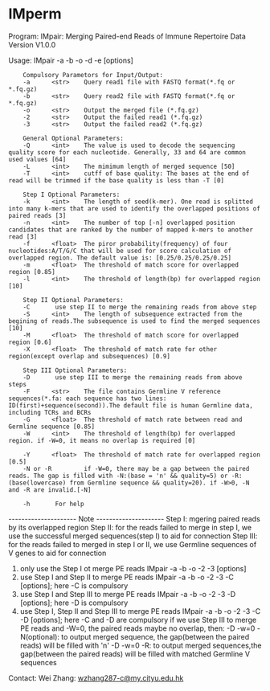 # IMperm
Program:        IMpair: Merging Paired-end Reads of Immune Repertoire Data
Version         V1.0.0

Usage:   IMpair -a -b -o -d -e [options]

        Compulsory Parametors for Input/Output:
        -a      <str>    Query read1 file with FASTQ format(*.fq or *.fq.gz)
        -b      <str>    Query read2 file with FASTQ format(*.fq or *.fq.gz)
        -o      <str>    Output the merged file (*.fq.gz)
        -2      <str>    Output the failed read1 (*.fq.gz)
        -3      <str>    Output the failed read2 (*.fq.gz)

        General Optional Parameters:
        -Q      <int>    The value is used to decode the sequencing quality score for each nucleotide. Generally, 33 and 64 are common used values [64]
        -L      <int>    The mimimum length of merged sequence [50]
        -T      <int>    cutff of base quality: The bases at the end of read will be trimmed if the base quality is less than -T [0]

        Step I Optional Parameters:
        -k      <int>    The length of seed(k-mer). One read is splitted into many k-mers that are used to identify the overlapped positions of paired reads [3]
        -n      <int>    The number of top [-n] overlapped position candidates that are ranked by the number of mapped k-mers to another read [3]
        -f      <float>  The piror probability(frequency) of four nucleotides:A/T/G/C that will be used for score calculation of overlapped region. The default value is: [0.25/0.25/0.25/0.25]
        -m      <float>  The threshold of match score for overlapped region [0.85]
        -l      <int>    The threshold of length(bp) for overlapped region [10]

        Step II Optional Parameters:
        -C       use step II to merge the remaining reads from above step
        -S      <int>    The length of subsequence extracted from the begining of reads.The subsequence is used to find the merged sequences [10]
        -M      <float>  The threshold of match score for overlapped region [0.6]
        -X      <float>  The threshold of match rate for other region(except overlap and subsequences) [0.9]

        Step III Optional Parameters:
        -D       use step III to merge the remaining reads from above steps
        -F      <str>    The file contains Germline V reference sequences(*.fa: each sequence has two lines: ID(first)+sequence(second)).The default file is human Germline data, including TCRs and BCRs
        -G      <float>  The threshold of match rate between read and Germline sequence [0.85]
        -W      <int>    The threshold of length(bp) for overlapped region. if -W=0, it means no overlap is required [0]

        -Y      <float>  The threshold of match rate for overlapped region [0.5]
        -N or -R         if -W=0, there may be a gap between the paired reads. The gap is filled with -N:(base = 'n' && quality=5) or -R:(base(lowercase) from Germline sequence && quality=20). if -W>0, -N and -R are invalid.[-N]

        -h       For help

--------------------- Note ---------------------
Step I: mgering paired reads by its overlapped region
Step II: for the reads failed to merge in step I, we use the successful merged sequences(step I) to aid for connection
Step III: for the reads failed to merged in step I or II, we use Germline sequences of V genes to aid for connection

1. only use the Step I ot merge PE reads
        IMpair -a -b -o -2 -3 [options]
2. use Step I and  Step II to merge PE reads
        IMpair -a -b -o -2 -3 -C [options]; here -C is compulsory
3. use Step I and Step III to merge PE reads
        IMpair -a -b -o -2 -3 -D [options]; here -D is compulsory
4. use Step I, Step II and Step III to merge PE reads
        IMpair -a -b -o -2 -3 -C -D [options]; here -C and -D are compulsory
if we use Step III to merge PE reads and -W=0, the paired reads maybe no overlap, then:
        -D -w=0 -N(optional): to output merged sequence, the gap(between the paired reads) will be filled with 'n'
        -D -w=0 -R: to output merged sequences,the gap(between the paired reads) will be filled with matched Germline V sequences

Contact:        Wei Zhang: wzhang287-c@my.cityu.edu.hk
